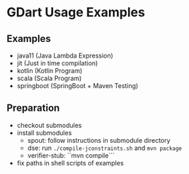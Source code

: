 # GDart Usage Examples

## Examples

- java11 (Java Lambda Expression)
- jit (Just in time compilation)
- kotlin (Kotlin Program)
- scala (Scala Program)
- springboot (SpringBoot + Maven Testing)

## Preparation

- checkout submodules
- install submodules 
    - spout: follow instructions in submodule directory
    - dse: run ```./compile-jconstraints.sh``` and ```mvn package```
    - verifier-stub: ``mvn compile```
- fix paths in shell scripts of examples

